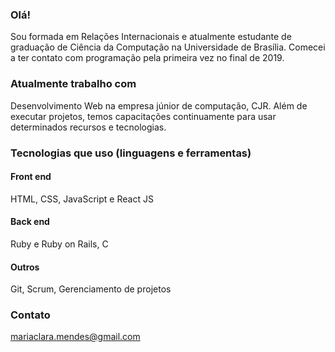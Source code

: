 ### Olá! 

Sou formada em Relações Internacionais e atualmente estudante de graduação de Ciência da Computação na Universidade de Brasília. Comecei a ter contato com programação pela primeira vez no final de 2019.    

### Atualmente trabalho com  
Desenvolvimento Web na empresa júnior de computação, CJR. Além de executar projetos, temos capacitações continuamente para usar determinados recursos e tecnologias.        

### Tecnologias que uso (linguagens e ferramentas)    

#### Front end  
HTML, CSS, JavaScript e React JS    

#### Back end  
Ruby e Ruby on Rails, C    

#### Outros  
Git, Scrum, Gerenciamento de projetos   

### Contato  
mariaclara.mendes@gmail.com
